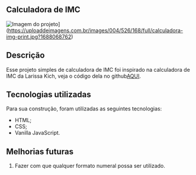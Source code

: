 ## Calculadora de IMC
![Imagem do projeto]([https://uploaddeimagens.com.br/imagens/IpNi1jw)](https://uploaddeimagens.com.br/images/004/526/168/full/calculadora-img-print.jpg?1688068762)

## Descrição
Esse projeto simples de calculadora de IMC foi inspirado na calculadora de IMC da Larissa Kich, veja o código dela no github[AQUI](https://github.com/Larissakich/bmi_calculator).

## Tecnologias utilizadas
Para sua construção, foram utilizadas as seguintes tecnologias:
- HTML;
- CSS;
- Vanilla JavaScript.

## Melhorias futuras
1. Fazer com que qualquer formato numeral possa ser utilizado.
